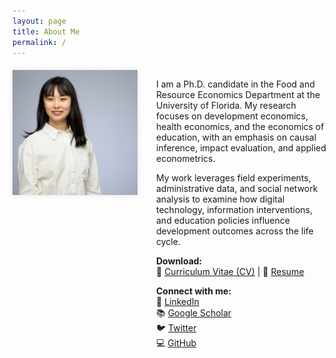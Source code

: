 ```yaml
---
layout: page
title: About Me
permalink: /
---
```


<div style="display: flex; align-items: flex-start; flex-wrap: wrap; margin-top: 20px;">

  <div style="flex: 0 0 200px; text-align: center;">
    <img src="yujuangao.jpg" alt="Yujuan Gao" style="width: 200px; height: 200px; object-fit: cover; box-shadow: 0 0 8px rgba(0,0,0,0.1);">
  </div>

  <div style="flex: 1; margin-left: 30px; min-width: 250px;">

  <p>I am a Ph.D. candidate in the Food and Resource Economics Department at the University of Florida. My research focuses on development economics, health economics, and the economics of education, with an emphasis on causal inference, impact evaluation, and applied econometrics.</p>

  <p>My work leverages field experiments, administrative data, and social network analysis to examine how digital technology, information interventions, and education policies influence development outcomes across the life cycle.</p>

  <p><strong>Download:</strong><br>
  📄 <a href="CV_Yujuan Gao.pdf">Curriculum Vitae (CV)</a> | 📑 <a href="Resume_Yujuan Gao.pdf">Resume</a>
  </p>

  <p><strong>Connect with me:</strong><br>
  🔗 <a href="https://www.linkedin.com/in/yujuangao/">LinkedIn</a><br>
  📚 <a href="https://scholar.google.com/citations?user=YOURREALID">Google Scholar</a><br>
  🐦 <a href="https://twitter.com/YOURREALHANDLE">Twitter</a><br>
  💻 <a href="https://github.com/yujuangao?tab=repositories">GitHub</a>
  </p>

  </div>

</div>
